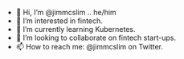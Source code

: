 - 👋 Hi, I’m @jimmcslim .. he/him
- 👀 I’m interested in fintech.
- 🌱 I’m currently learning Kubernetes.
- 💞️ I’m looking to collaborate on fintech start-ups.
- 📫 How to reach me: @jimmcslim on Twitter.

<!---
jimmcslim/jimmcslim is a ✨ special ✨ repository because its `README.md` (this file) appears on your GitHub profile.
You can click the Preview link to take a look at your changes.
--->
